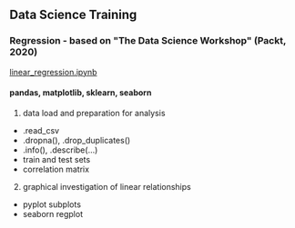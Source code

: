 ## Data Science Training

### Regression - based on "The Data Science Workshop" (Packt, 2020)
[linear_regression.ipynb](https://github.com/psrozek/data-science/blob/main/linear_regression.ipynb)

#### pandas, matplotlib, sklearn, seaborn

1. data load and preparation for analysis
  * .read_csv
  * .dropna(), .drop_duplicates()
  * .info(), .describe(...)
  * train and test sets
  * correlation matrix

2. graphical investigation of linear relationships
  * pyplot subplots
  * seaborn regplot
